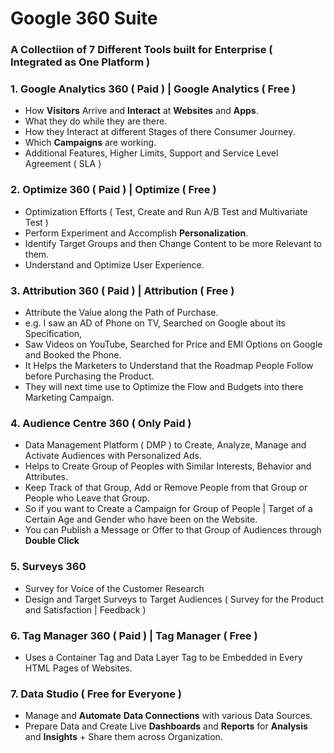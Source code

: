 # Google 360 Suite

### A Collectiion of 7 Different Tools built for Enterprise ( Integrated as One Platform )

### 1. Google Analytics 360 ( Paid ) | Google Analytics ( Free )
- How **Visitors** Arrive and **Interact** at **Websites** and **Apps**.
- What they do while they are there.
- How they Interact at different Stages of there Consumer Journey.
- Which **Campaigns** are working.
- Additional Features, Higher Limits, Support and Service Level Agreement ( SLA )

### 2. Optimize 360 ( Paid ) | Optimize ( Free )
- Optimization Efforts ( Test, Create and Run A/B Test and Multivariate Test )
- Perform Experiment and Accomplish **Personalization**.
- Identify Target Groups and then Change Content to be more Relevant to them.
- Understand and Optimize User Experience.

### 3. Attribution 360 ( Paid ) | Attribution ( Free )
- Attribute the Value along the Path of Purchase.
- e.g. I saw an AD of Phone on TV, Searched on Google about its Specification, 
- Saw Videos on YouTube, Searched for Price and EMI Options on Google and Booked the Phone.
- It Helps the Marketers to Understand that the Roadmap People Follow before Purchasing the Product.
- They will next time use to Optimize the Flow and Budgets into there Marketing Campaign.

### 4. Audience Centre 360 ( Only Paid )
- Data Management Platform ( DMP ) to Create, Analyze, Manage and Activate Audiences with Personalized Ads.
- Helps to Create Group of Peoples with Similar Interests, Behavior and Attributes.
- Keep Track of that Group, Add or Remove People from that Group or People who Leave that Group.
- So if you want to Create a Campaign for Group of People | Target of a Certain Age and Gender who have been on the Website.
- You can Publish a Message or Offer to that Group of Audiences through **Double Click**

### 5. Surveys 360 
- Survey for Voice of the Customer Research
- Design and Target Surveys to Target Audiences ( Survey for the Product and Satisfaction | Feedback )

### 6. Tag Manager 360 ( Paid ) | Tag Manager ( Free )
- Uses a Container Tag and Data Layer Tag to be Embedded in Every HTML Pages of Websites. 

### 7. Data Studio ( Free for Everyone )
- Manage and **Automate** **Data Connections** with various Data Sources.
- Prepare Data and Create Live **Dashboards** and **Reports** for **Analysis** and **Insights** + Share them across Organization.

